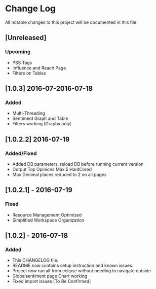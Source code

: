 # Change Log
All notable changes to this project will be documented in this file.

## [Unreleased]
### Upcoming
- PSS Tags
- Influence and Reach Page
- Filters on Tables

## [1.0.3] 2016-07-2016-07-18
### Added
- Multi-Threading
- Sentiment Graph and Table
- Filters working (Graphs only)

## [1.0.2.2] 2016-07-19
### Added/Fixed
- Added DB parameters, reload DB before running current version
- Output Top Opinions Max 5 HardCored
- Max Decimal places reduced to 2 on all pages

## [1.0.2.1] - 2016-07-19
### Fixed
- Resource Management Optimized
- Simplified Workspace Organization

## [1.0.2] - 2016-07-18
### Added
- This CHANGELOG file.
- README now contains setup instruction and known issues.
- Project now run all from eclipse without needing to navigate outside
- Globalsentiment page Chart working
- Fixed import issues [To Be Confirmed]
